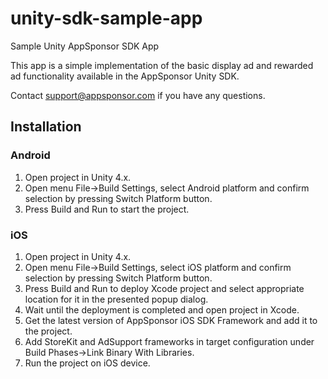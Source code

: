 unity-sdk-sample-app
======================

Sample Unity AppSponsor SDK App

This app is a simple implementation of the basic display ad and rewarded ad functionality available in the AppSponsor Unity SDK.

Contact support@appsponsor.com if you have any questions.

## Installation

### Android

1. Open project in Unity 4.x.
2. Open menu File->Build Settings, select Android platform and confirm selection by pressing Switch Platform button.
3. Press Build and Run to start the project.

### iOS

1. Open project in Unity 4.x.
2. Open menu File->Build Settings, select iOS platform and confirm selection by pressing Switch Platform button.
3. Press Build and Run to deploy Xcode project and select appropriate location for it in the presented popup dialog.
4. Wait until the deployment is completed and open project in Xcode.
5. Get the latest version of AppSponsor iOS SDK Framework and add it to the project. 
6. Add StoreKit and AdSupport frameworks in target configuration under Build Phases->Link Binary With Libraries.
7. Run the project on iOS device. 
